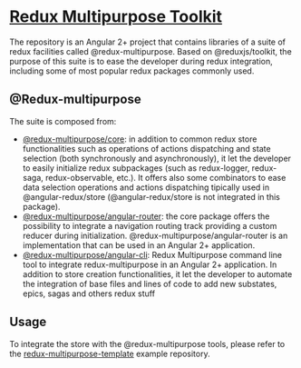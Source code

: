 # [Redux Multipurpose Toolkit](https://github.com/KitCarson88/redux-multipurpose-toolkit)
The repository is an Angular 2+ project that contains libraries of a suite of redux facilities called @redux-multipurpose.
Based on @reduxjs/toolkit, the purpose of this suite is to ease the developer during redux integration, including some of most popular redux packages commonly used.

## @Redux-multipurpose
The suite is composed from:
- [@redux-multipurpose/core](https://kitcarson88.github.io/redux-multipurpose-toolkit/CORE): in addition to common redux store functionalities such as operations of actions dispatching and state selection (both synchronously and asynchronously), it let the developer to easily initialize redux subpackages (such as redux-logger, redux-saga, redux-observable, etc.). It offers also some combinators to ease data selection operations and actions dispatching tipically used in @angular-redux/store (@angular-redux/store is not integrated in this package).
- [@redux-multipurpose/angular-router](https://kitcarson88.github.io/redux-multipurpose-toolkit/ROUTER): the core package offers the possibility to integrate a navigation routing track providing a custom reducer during initialization. @redux-multipurpose/angular-router is an implementation that can be used in an Angular 2+ application.
- [@redux-multipurpose/angular-cli](https://kitcarson88.github.io/redux-multipurpose-angular-cli/): Redux Multipurpose command line tool to integrate redux-multipurpose in an Angular 2+ application. In addition to store creation functionalities, it let the developer to automate the integration of base files and lines of code to add new substates, epics, sagas and others redux stuff

## Usage
To integrate the store with the @redux-multipurpose tools, please refer to the [redux-multipurpose-template](https://github.com/KitCarson88/redux-multipurpose-template) example repository.
